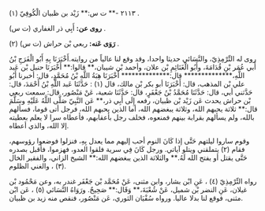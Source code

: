 ٢١١٣ -** ت س:** زَيْد بن ظبيان الْكُوفِيّ (١) .

**روى عن:** أَبِي ذر الغفاري (ت س) .

**رَوَى عَنه:** ربعي بْن حراش (ت س) (٢) .

روى له التِّرْمِذِيّ، والنَّسَائي حديثا واحدا، وقد وقع لنا عالياً من روايته.أَخْبَرَنَا بِهِ أَبُو الْفَرَجِ بْنُ أَبي عُمَر بْنِ قُدَامَةَ، وأَبُو الْغَنَائِمِ بْن علان، وأحمد بْن شيبان،** قالوا:** أَخْبَرَنَا حنبل بْن عَبد اللَّهِ،************** قال:************** أَخْبَرَنَا هِبَةُ اللَّهِ بْنُ مُحَمَّدٍ، قال: أخبرنا أَبُو علي بْن المذهب، قال: أَخْبَرَنَا أبو بكر بْن مالك، قال (١) : حَدَّثَنَا عَبد اللَّهِ بْنُ أَحْمَدَ، قال: حَدَّثني أبي، قال: حَدَّثَنَا مُحَمَّدُ بْنُ جَعْفَرٍ، قال: حَدَّثَنَا شعبة، عَنْ مَنْصُور، قال: سمعت ربعي بْن حراش يحدث عَن زَيْد بْن ظبيان، رفعه إِلَى أَبِي ذر،** عَن النَّبِيّ صَلَّى اللَّهُ عَلَيْهِ وسَلَّمَ قال:** ثلاثة يحبهم الله، وثلاثة يبغضهم الله، أما الذين يحبهم الله، فرجل أتى قوما، فسألهم بالله، ولم يسألهم بقرابة بينهم فمنعوه، فخلف رجل بأعقابهم، فأعطاه سرا لا يعلم بعطيته إلا الله، والذي أعطاه.

وقوم ساروا ليلتهم حَتَّى إذا كَانَ النوم أحب إليهم مما يعدل بِهِ، فنزلوا فوضعوا رؤوسهم، فقام (٢) يتملقني ويتلو آياتي. ورجل كَانَ فِي سرية فلقوا العدو، فهزموا، فأقبل بصدره حَتَّى يقتل أو يفتح الله لَهُ.** والثلاثة الذين يبغضهم الله:** الشيخ الزاني، والفقير الخال (٣) ، والغني الظلوم.

رواه التِّرْمِذِيّ (٤) ، عَنِ ابْن بشار، وابن مثنى، عَنْ مُحَمَّد بْن جَعْفَر غندر به، وعن مَحْمُود بْن غيلان، عَنِ النضر بْن شميل، عَنْ شُعْبَةَ،** وَقَال:** صَحِيحٌ. ورَوَاهُ النَّسَائي (٥) ، عَن ابْن مثنى، فوقع لنا بدلا عاليا. ورواه سُفْيَان الثوري، عَن مَنْصُور، فنقص منه زيد بن ظبيان.